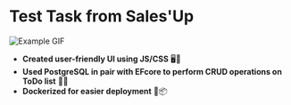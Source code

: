 # Test Task from Sales'Up

![Example GIF](./example.gif)

- **Created user-friendly UI using JS/CSS** 🖥️🎨
- **Used PostgreSQL in pair with EFcore to perform CRUD operations on ToDo list** 📝💾
- **Dockerized for easier deployment** 🐳📦
